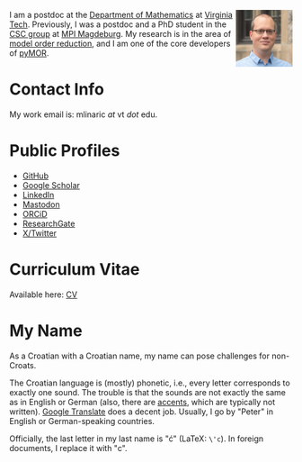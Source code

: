 <!--
.. title: Welcome
.. slug: index
.. date:
.. tags: Petar Mlinarić Mlinaric
.. category:
.. link:
.. description:
.. type: text
-->

<img
  align="right"
  width=20%
  src="images/mlinaric.jpg"
  alt="Petar Mlinarić profile picture">

I am a postdoc at the
[Department of Mathematics](https://math.vt.edu/) at
[Virginia Tech](https://vt.edu/).
Previously, I was a postdoc and a PhD student in the
[CSC group](https://www.mpi-magdeburg.mpg.de/csc) at
[MPI Magdeburg](https://www.mpi-magdeburg.mpg.de/2316/en).
My research is in the area of
[model order reduction](http://modelreduction.org),
and I am one of the core developers of [pyMOR](https://pymor.org).

# Contact Info

My work email is: mlinaric *at* vt *dot* edu.

# Public Profiles

- [GitHub](https://github.com/pmli)
- [Google Scholar](https://scholar.google.com/citations?&user=bcgJ5XsAAAAJ)
- [LinkedIn](https://www.linkedin.com/in/petar-mlinaric/)
- <a rel="me" href="https://fosstodon.org/@pmli">Mastodon</a>
- [ORCiD](https://orcid.org/0000-0002-9437-7698)
- [ResearchGate](https://www.researchgate.net/profile/Petar-Mlinaric)
- [X/Twitter](https://twitter.com/PetarMlinaric)

# Curriculum Vitae

Available here: [CV](/pdf/mlinaric_cv.pdf)

# My Name

As a Croatian with a Croatian name, my name can pose challenges for non-Croats.

The Croatian language is (mostly) phonetic, i.e.,
every letter corresponds to exactly one sound.
The trouble is that the sounds are not exactly the same as in English or German
(also, there are [accents](https://hr.wikipedia.org/wiki/Naglasak),
which are typically not written).
[Google Translate](https://translate.google.com/?sl=hr&tl=en&text=Petar%20Mlinari%C4%87&op=translate)
does a decent job.
Usually, I go by "Peter" in English or German-speaking countries.

Officially, the last letter in my last name is "ć"
(LaTeX: `\'c`).
In foreign documents, I replace it with "c".
